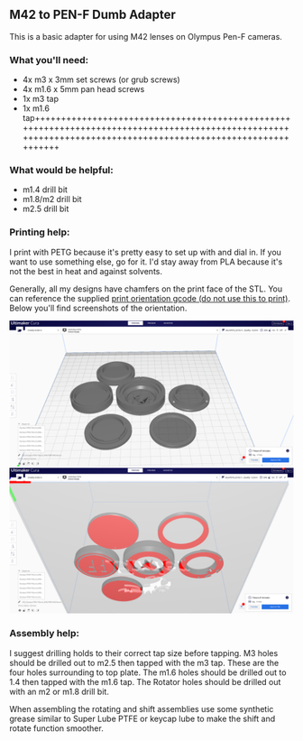 
## M42 to PEN-F Dumb Adapter

This is a basic adapter for using M42 lenses on Olympus Pen-F cameras.

### What you'll need:
- 4x m3 x 3mm set screws (or grub screws)
- 4x m1.6 x 5mm pan head screws
- 1x m3 tap
- 1x m1.6 tap++++++++++++++++++++++++++++++++++++++++++++++++++++++++++++++++++++++++++++++++++++++++++++++++++++++++++++++++++++++++++++++++++++++++++++++++++++++++++++++

### What would be helpful:
- m1.4 drill bit
- m1.8/m2 drill bit
- m2.5 drill bit

### Printing help:
I print with PETG because it's pretty easy to set up with and dial in. If you want to use something else, go for it. I'd stay away from PLA because it's not the best in heat and against solvents. 

Generally, all my designs have chamfers on the print face of the STL. You can reference the supplied [print orientation gcode (do not use this to print)](https://github.com/Archive-663/lensAdapters/blob/main/Olympus%20PEN-F/SHIFT/M42-PENF/ASSETS/printOrientationExample.gcode). Below you'll find screenshots of the orientation. 

![printOrientation001](https://github.com/Archive-663/lensAdapters/blob/main/Olympus%20PEN-F/DUMB/M42-PENF-DUMB/ASSETS/dumbPenfM42printOrientation001.png)
![printOrientation002](https://github.com/Archive-663/lensAdapters/blob/main/Olympus%20PEN-F/DUMB/M42-PENF-DUMB/ASSETS/dumbPenfM42printOrientation002.png)

### Assembly help:
I suggest drilling holds to their correct tap size before tapping. M3 holes should be drilled out to m2.5 then tapped with the m3 tap. These are the four holes surrounding to top plate. The m1.6 holes should be drilled out to 1.4 then tapped with the m1.6 tap. The Rotator holes should be drilled out with an m2 or m1.8 drill bit.

When assembling the rotating and shift assemblies use some synthetic grease similar to Super Lube PTFE or keycap lube to make the shift and rotate function smoother. 
